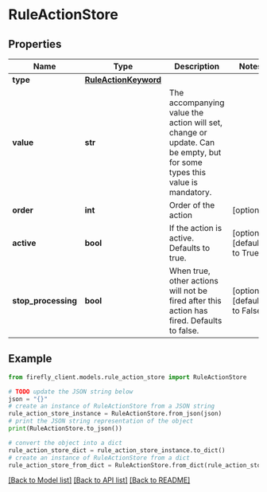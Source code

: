 # RuleActionStore


## Properties

Name | Type | Description | Notes
------------ | ------------- | ------------- | -------------
**type** | [**RuleActionKeyword**](RuleActionKeyword.md) |  | 
**value** | **str** | The accompanying value the action will set, change or update. Can be empty, but for some types this value is mandatory. | 
**order** | **int** | Order of the action | [optional] 
**active** | **bool** | If the action is active. Defaults to true. | [optional] [default to True]
**stop_processing** | **bool** | When true, other actions will not be fired after this action has fired. Defaults to false. | [optional] [default to False]

## Example

```python
from firefly_client.models.rule_action_store import RuleActionStore

# TODO update the JSON string below
json = "{}"
# create an instance of RuleActionStore from a JSON string
rule_action_store_instance = RuleActionStore.from_json(json)
# print the JSON string representation of the object
print(RuleActionStore.to_json())

# convert the object into a dict
rule_action_store_dict = rule_action_store_instance.to_dict()
# create an instance of RuleActionStore from a dict
rule_action_store_from_dict = RuleActionStore.from_dict(rule_action_store_dict)
```
[[Back to Model list]](../README.md#documentation-for-models) [[Back to API list]](../README.md#documentation-for-api-endpoints) [[Back to README]](../README.md)


